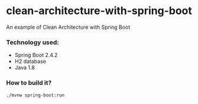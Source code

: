 # clean-architecture-with-spring-boot
An example of Clean Architecture with Spring Boot

### Technology used:
- Spring Boot 2.4.2
- H2 database
- Java 1.8

### How to build it?
`./mvnw spring-boot:run`
